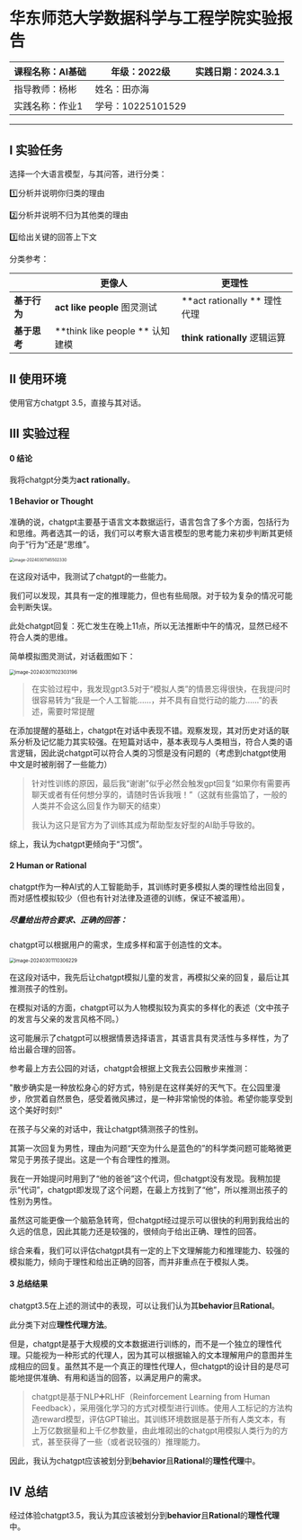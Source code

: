 # **华东师范大学数据科学与工程学院实验报告**

| 课程名称：AI基础 | 年级：2022级      | 实践日期：2024.3.1 |
| ---------------- | ----------------- | ------------------ |
| 指导教师：杨彬   | 姓名：田亦海      |                    |
| 实践名称：作业1  | 学号：10225101529 |                    |

---





##  Ⅰ 实验任务

选择一个大语言模型，与其问答，进行分类：

1️⃣分析并说明你归类的理由

2️⃣分析并说明不归为其他类的理由

3️⃣给出关键的回答上下文



分类参考：

|              | 更像人                           | 更理性                          |
| ------------ | -------------------------------- | ------------------------------- |
| **基于行为** | **act like people**   图灵测试   | **act rationally **  理性代理   |
| **基于思考** | **think like people **  认知建模 | **think rationally**   逻辑运算 |







## Ⅱ  使用环境

使用官方chatgpt 3.5，直接与其对话。







## Ⅲ  实验过程

#### 0  结论

我将chatgpt分类为**act rationally**。





#### 1 Behavior or Thought

准确的说，chatgpt主要基于语言文本数据运行，语言包含了多个方面，包括行为和思维。两者选其一的话，我们可以考察大语言模型的思考能力来初步判断其更倾向于“行为”还是“思维”。

<img src="Assignment1.assets/image-20240301145502330.png" alt="image-20240301145502330" style="zoom:50%;" />

在这段对话中，我测试了chatgpt的一些能力。

我们可以发现，其具有一定的推理能力，但也有些局限。对于较为复杂的情况可能会判断失误。

此处chatgpt回复：死亡发生在晚上11点，所以无法推断中午的情况，显然已经不符合人类的思维。



简单模拟图灵测试，对话截图如下：

<img src="Assignment1.assets/image-20240301102303196.png" alt="image-20240301102303196" style="zoom: 60%;" />

> 在实验过程中，我发现gpt3.5对于“模拟人类”的情景忘得很快，在我提问时很容易转为“我是一个人工智能......，并不具有自觉行动的能力......”的表述，需要时常提醒
>

在添加提醒的基础上，chatgpt在对话中表现不错。观察发现，其对历史对话的联系分析及记忆能力其实较强。在短篇对话中，基本表现与人类相当，符合人类的语言逻辑，因此说chatgpt可以符合人类的习惯是没有问题的（考虑到chatgpt使用中文是时被削弱了一些能力）

> 针对性训练的原因，最后我“谢谢”似乎必然会触发gpt回复“如果你有需要再聊天或者有任何想分享的，请随时告诉我哦！”（这就有些露馅了，一般的人类并不会这么回复作为聊天的结束）
>
> 我认为这只是官方为了训练其成为帮助型友好型的AI助手导致的。
>

综上，我认为chatgpt更倾向于“习惯”。





#### 2 Human or Rational

chatgpt作为一种AI式的人工智能助手，其训练时更多模拟人类的理性给出回复，而对感性模拟较少（但也有针对法律及道德的训练，保证不被滥用）。

##### 尽量给出符合要求、正确的回答：

chatgpt可以根据用户的需求，生成多样和富于创造性的文本。

<img src="Assignment1.assets/image-20240301110306229.png" alt="image-20240301110306229" style="zoom:60%;" />

在这段对话中，我先后让chatgpt模拟儿童的发言，再模拟父亲的回复，最后让其推测孩子的性别。

在模拟对话的方面，chatgpt可以为人物模拟较为真实的多样化的表述（文中孩子的发言与父亲的发言风格不同。）

这可能展示了chatgpt可以根据情景选择语言，其语言具有灵活性与多样性，为了给出最合理的回答。



参考最上方去公园的对话，chatgpt会根据上文我去公园散步来推测：

"散步确实是一种放松身心的好方式，特别是在这样美好的天气下。在公园里漫步，欣赏着自然景色，感受着微风拂过，是一种非常愉悦的体验。希望你能享受到这个美好时刻!"



在孩子与父亲的对话中，我让chatgpt猜测孩子的性别。

其第一次回复为男性，理由为问题“天空为什么是蓝色的”的科学类问题可能略微更常见于男孩子提出。这是一个有合理性的推测。

我在一开始提问时用到了“他的爸爸”这个代词，但chatgpt没有发现。我稍加提示“代词”，chatgpt即发现了这个问题，在最上方找到了“他”，所以推测出孩子的性别为男性。

虽然这可能更像一个脑筋急转弯，但chatgpt经过提示可以很快的利用到我给出的久远的信息，因此其能力还是较强的，很倾向于给出正确、理性的回答。



综合来看，我们可以评估chatgpt具有一定的上下文理解能力和推理能力、较强的模拟能力，倾向于理性和给出正确的回答，而并非重点在于模拟人类。





#### 3  总结结果

chatgpt3.5在上述的测试中的表现，可以让我们认为其**behavior**且**Rational**。

此分类下对应**理性代理方法**。

但是，chatgpt是基于大规模的文本数据进行训练的，而不是一个独立的理性代理。只能视为一种形式的代理人，因为其可以根据输入的文本理解用户的意图并生成相应的回复。虽然其不是一个真正的理性代理人，但chatgpt的设计目的是尽可能地提供准确、有用和适当的回答，以满足用户的需求。

> chatgpt是基于NLP➕RLHF（Reinforcement Learning from Human Feedback），采用强化学习的方式对模型进行训练。使用人工标记的方法构造reward模型，评估GPT输出。其训练环境数据是基于所有人类文本，有上万亿数据量和上千亿参数量，由此堆砌出的chatgpt用模拟人类行为的方式，甚至获得了一些（或者说较强的）推理能力。

因此，我认为chatgpt应该被划分到**behavior**且**Rational**的**理性代理**中。







## Ⅳ  总结

经过体验chatgpt3.5，我认为其应该被划分到**behavior**且**Rational**的**理性代理**中。
